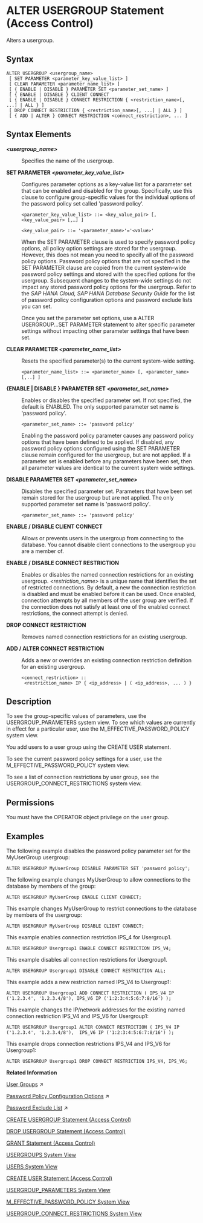 <!-- loioaa94ca874c01458da5a275aac8883c23 -->

# ALTER USERGROUP Statement \(Access Control\)

Alters a usergroup.



<a name="loioaa94ca874c01458da5a275aac8883c23__section_vtw_rhm_nz"/>

## Syntax

```
ALTER USERGROUP <usergroup_name>
 [ SET PARAMETER <parameter_key_value_list> ]
 [ CLEAR PARAMETER <parameter_name_list> ]
 [ { ENABLE | DISABLE } PARAMETER SET <parameter_set_name> ]
 [ { ENABLE | DISABLE } CLIENT CONNECT
 [ { ENABLE | DISABLE } CONNECT RESTRICTION { <restriction_name>[, ...] | ALL } ]
 [ DROP CONNECT RESTRICTION { <restriction_name>[, ...] | ALL } ]
 [ { ADD | ALTER } CONNECT RESTRICTION <connect_restriction>, ... ]
```



<a name="loioaa94ca874c01458da5a275aac8883c23__section_nrq_3hm_nz"/>

## Syntax Elements


<dl>
<dt><b>

*<usergroup\_name\>*

</b></dt>
<dd>

Specifies the name of the usergroup.



</dd><dt><b>

SET PARAMETER *<parameter\_key\_value\_list\>*

</b></dt>
<dd>

Configures parameter options as a key-value list for a parameter set that can be enabled and disabled for the group. Specifically, use this clause to configure group-specific values for the individual options of the password policy set called 'password policy'.

```
<parameter_key_value_list> ::= <key_value_pair> [,<key_value_pair> [,…] ]

<key_value_pair> ::= '<parameter_name>'='<value>'
```

When the SET PARAMETER clause is used to specify password policy options, all policy option settings are stored for the usergroup. However, this does not mean you need to specify all of the password policy options. Password policy options that are not specified in the SET PARAMETER clause are copied from the current system-wide password policy settings and stored with the specified options for the usergroup. Subsequent changes to the system-wide settings do not impact any stored password policy options for the usergroup. Refer to the *SAP HANA Cloud, SAP HANA Database Security Guide* for the list of password policy configuration options and password exclude lists you can set.

Once you set the parameter set options, use a ALTER USERGROUP...SET PARAMETER statement to alter specific parameter settings without impacting other parameter settings that have been set.



</dd><dt><b>

CLEAR PARAMETER *<parameter\_name\_list\>*

</b></dt>
<dd>

Resets the specified parameter\(s\) to the current system-wide setting.

```
<parameter_name_list> ::= <parameter_name> [, <parameter_name> [,..] ]
```



</dd><dt><b>

\{ENABLE | DISABLE \} PARAMETER SET *<parameter\_set\_name\>*

</b></dt>
<dd>

Enables or disables the specified parameter set. If not specified, the default is ENABLED. The only supported parameter set name is 'password policy'.

```
<parameter_set_name> ::= 'password policy'
```

Enabling the password policy parameter causes any password policy options that have been defined to be applied. If disabled, any password policy options configured using the SET PARAMETER clause remain configured for the usergroup, but are not applied. If a parameter set is enabled before any parameters have been set, then all parameter values are identical to the current system wide settings.



</dd><dt><b>

DISABLE PARAMETER SET *<parameter\_set\_name\>*

</b></dt>
<dd>

Disables the specified parameter set. Parameters that have been set remain stored for the usergroup but are not applied. The only supported parameter set name is 'password policy'.

```
<parameter_set_name> ::= 'password policy'
```



</dd><dt><b>

ENABLE / DISABLE CLIENT CONNECT

</b></dt>
<dd>

Allows or prevents users in the usergroup from connecting to the database. You cannot disable client connections to the usergroup you are a member of.



</dd><dt><b>

ENABLE / DISABLE CONNECT RESTRICTION

</b></dt>
<dd>

Enables or disables the named connection restrictions for an existing usergroup. *<restriction\_name\>* is a unique name that identifies the set of restricted connections. By default, a new the connection restriction is disabled and must be enabled before it can be used. Once enabled, connection attempts by all members of the user group are verified. If the connection does not satisfy at least one of the enabled connect restrictions, the connect attempt is denied.



</dd><dt><b>

DROP CONNECT RESTRICTION

</b></dt>
<dd>

Removes named connection restrictions for an existing usergroup.



</dd><dt><b>

ADD / ALTER CONNECT RESTRICTION

</b></dt>
<dd>

Adds a new or overrides an existing connection restriction definition for an existing usergroup.

```
<connect_restriction> ::
 <restriction_name> IP { <ip_address> | ( <ip_address>, ... ) }
```



</dd>
</dl>



<a name="loioaa94ca874c01458da5a275aac8883c23__section_ydr_jhm_nz"/>

## Description

To see the group-specific values of parameters, use the USERGROUP\_PARAMETERS system view. To see which values are currently in effect for a particular user, use the M\_EFFECTIVE\_PASSWORD\_POLICY system view.

You add users to a user group using the CREATE USER statement.

To see the current password policy settings for a user, use the M\_EFFECTIVE\_PASSWORD\_POLICY system view.

To see a list of connection restrictions by user group, see the USERGROUP\_CONNECT\_RESTRICTIONS system view.



<a name="loioaa94ca874c01458da5a275aac8883c23__section_v44_3b2_pbb"/>

## Permissions

You must have the OPERATOR object privilege on the user group.



<a name="loioaa94ca874c01458da5a275aac8883c23__section_kwk_mhm_nz"/>

## Examples

The following example disables the password policy parameter set for the MyUserGroup usergroup:

```
ALTER USERGROUP MyUserGroup DISABLE PARAMETER SET 'password policy';
```

The following example changes MyUserGroup to allow connections to the database by members of the group:

```
ALTER USERGROUP MyUserGroup ENABLE CLIENT CONNECT;
```

This example changes MyUserGroup to restrict connections to the database by members of the usergroup:

```
ALTER USERGROUP MyUserGroup DISABLE CLIENT CONNECT;
```

This example enables connection restriction IPS\_4 for Usergroup1.

```
ALTER USERGROUP Usergroup1 ENABLE CONNECT RESTRICTION IPS_V4;
```

This example disables all connection restrictions for Usergroup1.

```
ALTER USERGROUP Usergroup1 DISABLE CONNECT RESTRICTION ALL;
```

This example adds a new restriction named IPS\_V4 to Usergroup1:

```
ALTER USERGROUP Usergroup1 ADD CONNECT RESTRICTION ( IPS_V4 IP ('1.2.3.4', '1.2.3.4/8'), IPS_V6 IP ('1:2:3:4:5:6:7:8/16') );
```

This example changes the IP/network addresses for the existing named connection restriction IPS\_V4 and IPS\_V6 for Usergroup1:

```
ALTER USERGROUP Usergroup1 ALTER CONNECT RESTRICTION ( IPS_V4 IP ('1.2.3.4', '1.2.3.4/8'),  IPS_V6 IP ('1:2:3:4:5:6:7:8/16') );
```

This example drops connection restrictions IPS\_V4 and IPS\_V6 for Usergroup1:

```
ALTER USERGROUP Usergroup1 DROP CONNECT RESTRICTION IPS_V4, IPS_V6;
```

**Related Information**  


[User Groups](https://help.sap.com/viewer/c82f8d6a84c147f8b78bf6416dae7290/2023_2_QRC/en-US/b9174d035f274ce481387700c13b7d2c.html "User groups support a separation of user management tasks, allowing you to manage related users together.") :arrow_upper_right:

[Password Policy Configuration Options](https://help.sap.com/viewer/c82f8d6a84c147f8b78bf6416dae7290/2023_2_QRC/en-US/61662e3032ad4f8dbdb5063a21a7d706.html "The password policy of the database is defined by parameters in the password policy section of the indexserver.ini configuration file. The initial password policy of a user group is a copy of the database password policy.") :arrow_upper_right:

[Password Exclude List](https://help.sap.com/viewer/c82f8d6a84c147f8b78bf6416dae7290/2023_2_QRC/en-US/fe3ffb3d7ac24fddb80e3322c671299f.html "A password exclude list is a list of words that are not allowed as passwords or parts of passwords. A password exclude list can be managed for every database individually.") :arrow_upper_right:

[CREATE USERGROUP Statement \(Access Control\)](create-usergroup-statement-access-control-9869125.md "Creates a usergroup.")

[DROP USERGROUP Statement \(Access Control\)](drop-usergroup-statement-access-control-6dc0ada.md "Removes a user group from the database.")

[GRANT Statement \(Access Control\)](grant-statement-access-control-20f674e.md "Grants various types of privileges to users and roles.")

[USERGROUPS System View](../../020-System-Views-Reference/021-System-Views/usergroups-system-view-ac342d0.md "Provides details on all user groups.")

[USERS System View](../../020-System-Views-Reference/021-System-Views/users-system-view-2102609.md "Lists all users.")

[CREATE USER Statement \(Access Control\)](create-user-statement-access-control-20d5ddb.md "Creates a new database user.")

[USERGROUP\_PARAMETERS System View](../../020-System-Views-Reference/021-System-Views/usergroup-parameters-system-view-365bd21.md "Provides the list of parameter sets defined for usergroups.")

[M\_EFFECTIVE\_PASSWORD\_POLICY System View](../../020-System-Views-Reference/022-Monitoring-Views/m-effective-password-policy-system-view-388378c.md "Provides information about password policy parameters for database users.")

[USERGROUP\_CONNECT\_RESTRICTIONS System View](../../020-System-Views-Reference/021-System-Views/usergroup-connect-restrictions-system-view-57d3364.md "Provides details on connection restrictions for all user groups.")

